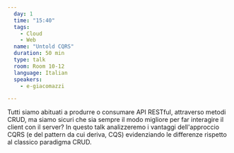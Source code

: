 ```yaml
---
  day: 1
  time: "15:40"
  tags:
    - Cloud
    - Web
  name: "Untold CQRS"
  duration: 50 min
  type: talk
  room: Room 10-12
  language: Italian
  speakers:
    - e-giacomazzi

---
```

Tutti siamo abituati a produrre o consumare API RESTful, attraverso metodi CRUD, ma siamo sicuri che sia sempre il modo migliore per far interagire il client con il server? In questo talk analizzeremo i vantaggi dell'approccio CQRS (e del pattern da cui deriva, CQS) evidenziando le differenze rispetto al classico paradigma CRUD.
  